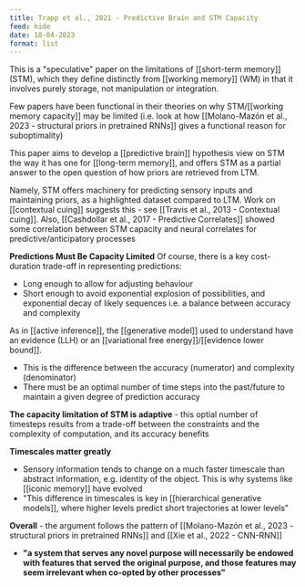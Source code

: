 ```yaml
---
title: Trapp et al., 2021 - Predictive Brain and STM Capacity
feed: hide
date: 18-04-2023
format: list
---
```



This is a "speculative" paper on the limitations of [[short-term memory]] (STM), which they define distinctly from [[working memory]] (WM) in that it involves purely storage, not manipulation or integration.

Few papers have been functional in their theories on why STM/[[working memory capacity]] may be limited (i.e. look at how [[Molano-Mazón et al., 2023 - structural priors in pretrained RNNs]] gives a functional reason for suboptimality)

This paper aims to develop a [[predictive brain]] hypothesis view on STM the way it has one for [[long-term memory]], and offers STM as a partial answer to the open question of how priors are retrieved from LTM.

Namely, STM offers machinery for predicting sensory inputs and maintaining priors, as a highlighted dataset compared to LTM. Work on [[contextual cuing]] suggests this - see [[Travis et al., 2013 - Contextual cuing]]. Also, [[Cashdollar et al., 2017 - Predictive Correlates]] showed some correlation between STM capacity and neural correlates for predictive/anticipatory processes


**Predictions Must Be Capacity Limited**
Of course, there is a key cost-duration trade-off in representing predictions:
- Long enough to allow for adjusting behaviour
- Short enough to avoid exponential explosion of possibilities, and exponential decay of likely sequences
i.e. a balance between accuracy and complexity

As in [[active inference]], the [[generative model]] used to understand have an evidence (LLH) or an [[variational free energy]]/[[evidence lower bound]].
- This is the difference between the accuracy (numerator) and complexity (denominator)
- There must be an optimal number of time steps into the past/future to maintain a given degree of prediction accuracy

**The capacity limitation of STM is adaptive** - this optial number of timesteps results from a trade-off between the constraints and the complexity of computation, and its accuracy benefits

**Timescales matter greatly** 
- Sensory information tends to change on a much faster timescale than abstract information, e.g. identity of the object. This is why systems like [[iconic memory]] have evolved
- "This difference in timescales is key in [[hierarchical generative models]], where higher levels predict short trajectories at lower levels"


**Overall** - the argument follows the pattern of [[Molano-Mazón et al., 2023 - structural priors in pretrained RNNs]] and [[Xie et al., 2022 - CNN-RNN]]
- **"a system that serves any novel purpose will necessarily be endowed with features that served the original purpose, and those features may seem irrelevant when co-opted by other processes"**


